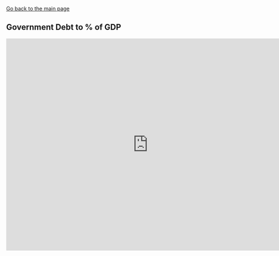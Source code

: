 

[Go back to the main page](/README.md)

## Government Debt to % of GDP  
<iframe src="https://data.oecd.org/chart/7b8e" width="760" height="570" style="border: 0" mozallowfullscreen="true" webkitallowfullscreen="true" allowfullscreen="true"><a href="https://data.oecd.org/chart/7b8e" target="_blank">OECD Chart: General government debt, Total, % of GDP, Annual, 2022</a></iframe>
